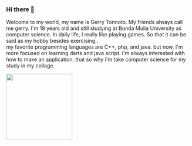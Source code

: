 ### Hi there 👋

Welcome to my world, my name is Gerry Tonnoto. My friends always call me gerry. I'm 19 years old and still studying at Bunda Mulia University as computer science. In daily life, I really like playing games. So that it can be said as my hobby besides exercising..  
my favorite programming languages are C++, php, and java. but now, I'm more focused on learning darts and java script. i'm always interested with how to make an application. that so why i'm take computer science for my study in my collage.


<p align="left">
<a href="https://github.com/dimasmds">
  <img height="180em" src="https://github-readme-stats-eight-theta.vercel.app/api?username=GerryTo&show_icons=true&theme=algolia&include_all_commits=true&count_private=true"/>
</a>
</p>
